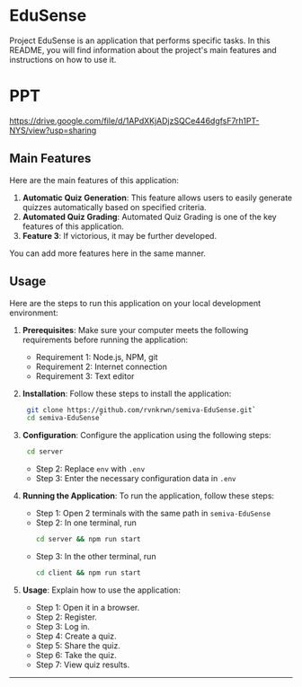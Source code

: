 # EduSense

Project EduSense is an application that performs specific tasks. In this README, you will find information about the project's main features and instructions on how to use it.

# PPT
https://drive.google.com/file/d/1APdXKjADjzSQCe446dgfsF7rh1PT-NYS/view?usp=sharing

## Main Features

Here are the main features of this application:

1. **Automatic Quiz Generation**: This feature allows users to easily generate quizzes automatically based on specified criteria.
2. **Automated Quiz Grading**: Automated Quiz Grading is one of the key features of this application.
3. **Feature 3**: If victorious, it may be further developed.

You can add more features here in the same manner.

## Usage

Here are the steps to run this application on your local development environment:

1. **Prerequisites**: Make sure your computer meets the following requirements before running the application:
    - Requirement 1: Node.js, NPM, git
    - Requirement 2: Internet connection
    - Requirement 3: Text editor

2. **Installation**: Follow these steps to install the application:
   ```bash
    git clone https://github.com/rvnkrwn/semiva-EduSense.git`
    cd semiva-EduSense`
   ```

4. **Configuration**: Configure the application using the following steps:
   ```bash
    cd server
    ```
    - Step 2: Replace `env` with `.env`
    - Step 3: Enter the necessary configuration data in `.env`

5. **Running the Application**: To run the application, follow these steps:
    - Step 1: Open 2 terminals with the same path in `semiva-EduSense`
    - Step 2: In one terminal, run
      ```bash
      cd server && npm run start
      ```
    - Step 3: In the other terminal, run
      ```bash
      cd client && npm run start
      ```

6. **Usage**: Explain how to use the application:
    - Step 1: Open it in a browser.
    - Step 2: Register.
    - Step 3: Log in.
    - Step 4: Create a quiz.
    - Step 5: Share the quiz.
    - Step 6: Take the quiz.
    - Step 7: View quiz results.

---

